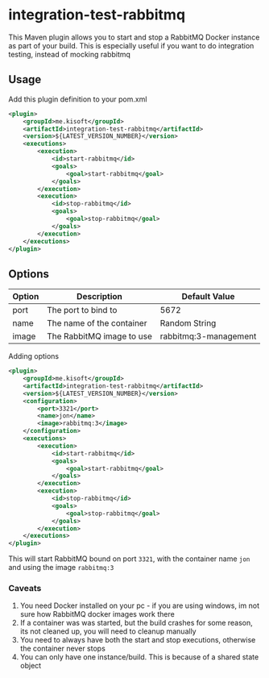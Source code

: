 # integration-test-rabbitmq

This Maven plugin allows you to start and stop a RabbitMQ Docker instance as part
of your build. This is especially useful if you want to do integration testing, 
instead of mocking rabbitmq

## Usage

Add this plugin definition to your pom.xml
```xml
<plugin>
    <groupId>me.kisoft</groupId>
    <artifactId>integration-test-rabbitmq</artifactId>
    <version>${LATEST_VERSION_NUMBER}</version>
    <executions>
        <execution>
            <id>start-rabbitmq</id>
            <goals>
                <goal>start-rabbitmq</goal>
            </goals>
        </execution>
        <execution>
            <id>stop-rabbitmq</id>
            <goals>
                <goal>stop-rabbitmq</goal>
            </goals>
        </execution>
    </executions>
</plugin>
```

## Options

| Option | Description                      | Default Value         |
|--------|----------------------------------|-----------------------|
| port   | The port to bind to              |  5672                 |
| name   | The name of the container        | Random String         |
| image  | The RabbitMQ image to use        | rabbitmq:3-management |

Adding options

```xml
<plugin>
    <groupId>me.kisoft</groupId>
    <artifactId>integration-test-rabbitmq</artifactId>
    <version>${LATEST_VERSION_NUMBER}</version>
    <configuration>
        <port>3321</port>
        <name>jon</name>
        <image>rabbitmq:3</image>
    </configuration>
    <executions>
        <execution>
            <id>start-rabbitmq</id>
            <goals>
                <goal>start-rabbitmq</goal>
            </goals>
        </execution>
        <execution>
            <id>stop-rabbitmq</id>
            <goals>
                <goal>stop-rabbitmq</goal>
            </goals>
        </execution>
    </executions>
</plugin>
```
This will start RabbitMQ bound on port ```3321```, with the container name ```jon```
and using the image ```rabbitmq:3```

### Caveats

1. You need Docker installed on your pc - if you are using windows, im not sure how RabbitMQ docker images work there
2. If a container was was started, but the build crashes for some reason, its not cleaned up, you will 
need to cleanup manually
3. You need to always have both the start and stop executions, otherwise the container never stops
4. You can only have one instance/build. This is because of a shared state object